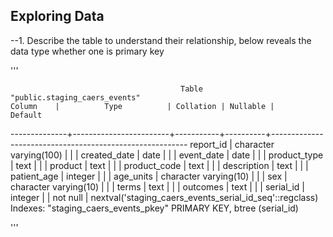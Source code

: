  ## Exploring Data  
 
 --1. Describe the table to understand their relationship, below reveals the data type whether one is primary key
 
 '''
                                          
                                          Table "public.staging_caers_events"
    Column    |          Type          | Collation | Nullable |                         Default                         
--------------+------------------------+-----------+----------+---------------------------------------------------------
 report_id    | character varying(100) |           |          | 
 created_date | date                   |           |          | 
 event_date   | date                   |           |          | 
 product_type | text                   |           |          | 
 product      | text                   |           |          | 
 product_code | text                   |           |          | 
 description  | text                   |           |          | 
 patient_age  | integer                |           |          | 
 age_units    | character varying(10)  |           |          | 
 sex          | character varying(10)  |           |          | 
 terms        | text                   |           |          | 
 outcomes     | text                   |           |          | 
 serial_id    | integer                |           | not null | nextval('staging_caers_events_serial_id_seq'::regclass)
Indexes:
    "staging_caers_events_pkey" PRIMARY KEY, btree (serial_id)

'''
